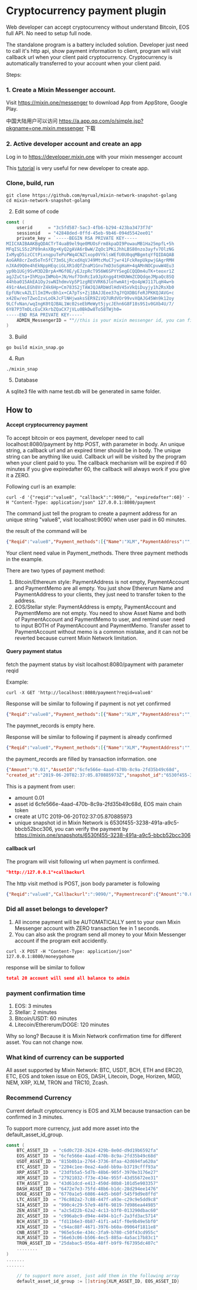 # Cryptocurrency payment plugin
Web developer can accept cryptocurrency without understand Bitcoin, EOS full API. No need to setup full node.

The standalone program is a battery included solution. Developer just need to call it's http api, show payment information to client, program will visit callback url when your client paid cryptocurrency. Cryptocurrency is automatically transferred to your account when your client paid.

Steps:
### 1. Create a Mixin Messenger account.
Visit https://mixin.one/messenger to download App from AppStore, Google Play.

中国大陆用户可以访问 https://a.app.qq.com/o/simple.jsp?pkgname=one.mixin.messenger  下载

### 2. Active developer account and create an app
Log in to https://developer.mixin.one with your mixin messenger account

This [tutorial](https://mixin-network.gitbook.io/mixin-network/mixin-messenger-app/create-bot-account) is very useful for new developer to create app.

### Clone, build, run
```shell
git clone https://github.com/myrual/mixin-network-snapshot-golang
cd mixin-network-snapshot-golang
```

2. Edit some of code
```go
const (
	userid      = "3c5fd587-5ac3-4fb6-b294-423ba3473f7d"
	sessionid   = "42848ded-0ffd-45eb-9b46-094d5542ee01"
	private_key = `-----BEGIN RSA PRIVATE KEY-----
MIICXAIBAAKBgQDACTrT4uaB9el9qe0MUOsFrm8kpaDI9PowauMB1Ha25mpfL+5h
MFqISLS5z2P89nAsXBg+KyQ2gAVA6rBwW/ZqOc1PKiJhhLBS80nzo3ayfv7OlzNG
IxMyqD5izCCtPixnqpuTePoPWq4CNZlxop0VYklsWEfU0U0qqMBgmtqYfQIDAQAB
AoGAR8crZed5oTn5fC73m5LjRcxdXqVJ49MtcMuC7jwr41FckRepUkpwjGAgrRMH
nJXAd9Q0e4hEkNppHEqciGLXR1dQfZnaM1Gnv7mD3oSgHaH+4qAMnNOCpvwW4Eu3
yp9b1UGj9SvM3D2BrpA+MGf0E/yEJzpRcT956W6SPYYSegECQQDm4uTK+teoxr1Z
agJZuCta+IhMzpxIWMob+JN/Huf7OnRcIa9JpXngg4tHOUWmZCDQdqeJMpaQc8SQ
44hba015AkEA1OyJswNIhdmvVp5P1zgREVVRK6JloYwmAtj+Qo4pWJ117LqH4w+b
491r4AeLEGh8VrZ4k6Hp+Cm783S2jTAWJQJARbWdlHdV45xVkQiDuyjy1h2RsXb0
EpfUNcvAZLIlImIMvcBh1x+CA7pTs+Zj1BAJJEee37qJYQXDBGfeRJPKKQJAVG+c
x42Ew/eoTZwoIzvLoOkJcFlNHjwaksSER9ZiVQ7URdVOr99vvXQAJG45Wn9k12oy
9LCfvNan/wqIngK0tQJBAL1Wc02seEbMeWyt5jycJEhn6G8F18s9S1v0GXb4U/7/
6Y87P3TmDLcEuCXkrbZQaCX7jVLu0BkDw8To58TWjh0=	
-----END RSA PRIVATE KEY-----`
	ADMIN_MessengerID = ""//this is your mixin messenger id, you can find your id in contact page.
)
```
3. Build
```shell
go build mixin_snap.go
```
4. Run
```shell
./mixin_snap
```

5. Database

A sqlite3 file with name test.db will be generated in same folder.


## How to 
#### Accept cryptocurrency payment
To accept bitcoin or eos payment, developer need to call localhost:8080/payment by http POST,  with parameter in body. An unique string, a callback url and an expired timer should be in body. The unique string can be anything like uuid. Callback url will be visited by the program when your client paid to you. The callback mechanism will be expired if 60 minutes if you give expiredafter 60, the callback will always work if you give it a ZERO.

Following curl is an example:
```shell
curl -d '{"reqid":"value8", "callback":":9090/", "expiredafter":60}' -H "Content-Type: application/json" 127.0.0.1:8080/payment
```
The command just tell the program to create a payment address for an unique string "value8", visit localhost:9090/ when user paid in 60 minutes.

the result of the command will be 
```json
{"Reqid":"value8","Payment_methods":[{"Name":"XLM","PaymentAddress":"","PaymentAccount":"GD77JOIFC622O5HXU446VIKGR5A5HMSTAUKO2FSN5CIVWPHXDBGIAG7Y","PaymentMemo":"3f8db42022b5bc32"},{"Name":"EOS","PaymentAddress":"","PaymentAccount":"eoswithmixin","PaymentMemo":"302c37ebff05ccf09dd7296053d1924a"},{"Name":"ETH","PaymentAddress":"0x365DA43BC7B22CD4334c3f35eD189C8357D4bEd6","PaymentAccount":"","PaymentMemo":""}],"Payment_records":null,"Balance":null}
```
Your client need value in Payment_methods. There three payment methods in the example.

There are two types of payment method:
1. Bitcoin/Ethereum style: PaymentAddress is not empty, PaymentAccount and PaymentMemo are all empty. You just  show Ethererum Name and PaymentAddress to your clients, they just need to transfer token to the address.
2. EOS/Stellar style: PaymentAddress is empty, PaymentAccount and PaymentMemo are not empty. You need to show Asset Name and both of PaymentAccount and PaymentMemo to user, and remind user need to input BOTH of PaymentAccount and PaymentMemo. Transfer asset to PaymentAccount without memo is a common mistake, and it can not be reverted because current Mixin Network limitation.


#### Query payment status
fetch the payment status by visit localhost:8080/payment with parameter reqid

Example:
```shell
curl -X GET 'http://localhost:8080/payment?reqid=value8'
```

Response will be similar to following if payment is not yet confirmed
```json
{"Reqid":"value8","Payment_methods":[{"Name":"XLM","PaymentAddress":"","PaymentAccount":"GD77JOIFC622O5HXU446VIKGR5A5HMSTAUKO2FSN5CIVWPHXDBGIAG7Y","PaymentMemo":"3f8db42022b5bc32"},{"Name":"EOS","PaymentAddress":"","PaymentAccount":"eoswithmixin","PaymentMemo":"302c37ebff05ccf09dd7296053d1924a"},{"Name":"ETH","PaymentAddress":"0x365DA43BC7B22CD4334c3f35eD189C8357D4bEd6","PaymentAccount":"","PaymentMemo":""}],"Payment_records":null,"Balance":null}
```
The paymnet_records is empty here.

Response will be similar to following if payment is already confirmed
```json
{"Reqid":"value8","Payment_methods":[{"Name":"XLM","PaymentAddress":"","PaymentAccount":"GD77JOIFC622O5HXU446VIKGR5A5HMSTAUKO2FSN5CIVWPHXDBGIAG7Y","PaymentMemo":"3f8db42022b5bc32"},{"Name":"EOS","PaymentAddress":"","PaymentAccount":"eoswithmixin","PaymentMemo":"302c37ebff05ccf09dd7296053d1924a"},{"Name":"ETH","PaymentAddress":"0x365DA43BC7B22CD4334c3f35eD189C8357D4bEd6","PaymentAccount":"","PaymentMemo":""}],"Payment_records":[{"Amount":"0.1","AssetId":"","created_at":"2019-06-20T02:00:39.650472961Z","snapshot_id":"570233aa-3c91-45cd-a6ec-0e9724165300"},{"Amount":"0.01","AssetId":"6cfe566e-4aad-470b-8c9a-2fd35b49c68d","created_at":"2019-06-20T02:33:50.152539755Z","snapshot_id":"88859d4d-5bee-4fb5-aef6-ac01dc3a43c6"},{"Amount":"0.01","AssetId":"6cfe566e-4aad-470b-8c9a-2fd35b49c68d","created_at":"2019-06-20T02:37:05.870885973Z","snapshot_id":"6530f455-3238-491a-a9c5-bbcb52bcc306"},{"Amount":"0.001","AssetId":"6cfe566e-4aad-470b-8c9a-2fd35b49c68d","created_at":"2019-06-20T02:40:53.251365044Z","snapshot_id":"f2c8a751-3d30-472e-bf76-924787f341b9"},{"Amount":"0.001","AssetId":"6cfe566e-4aad-470b-8c9a-2fd35b49c68d","created_at":"2019-06-20T02:59:28.854380284Z","snapshot_id":"3ebfd5a3-bd29-4e32-bd06-2506bee3da99"},{"Amount":"-0.122","AssetId":"6cfe566e-4aad-470b-8c9a-2fd35b49c68d","created_at":"2019-06-20T03:00:17.249302744Z","snapshot_id":"0bfe6f6b-1ff8-4144-9786-52d6a6459b19"}],"Balance":null}
```
the payment_records are filled by transaction information. one
```json
{"Amount":"0.01","AssetId":"6cfe566e-4aad-470b-8c9a-2fd35b49c68d",
"created_at":"2019-06-20T02:37:05.870885973Z","snapshot_id":"6530f455-3238-491a-a9c5-bbcb52bcc306"}
```
This is a payment from user: 
* amount 0.01
* asset id 6cfe566e-4aad-470b-8c9a-2fd35b49c68d, EOS main chain token
* create at UTC 2019-06-20T02:37:05.870885973
* unique snapshot id in Mixin Network is 6530f455-3238-491a-a9c5-bbcb52bcc306, you can verify the payment by https://mixin.one/snapshots/6530f455-3238-491a-a9c5-bbcb52bcc306

#### callback url 
The program will visit following url when payment is confirmed.
```json
"http://127.0.0.1"+callbackurl
```
The http visit method is POST, json body parameter is following
```json
{"Reqid":"value8","Callbackurl":":9090/","Paymentrecord":{"Amount":"0.01","AssetId":"56e63c06-b506-4ec5-885a-4a5ac17b83c1","created_at":"2019-06-20T07:33:06.445471337Z","snapshot_id":"a6603374-509b-4015-a192-c63bfa8def5f"}}
```


### Did all asset belongs to developer?
1. All income payment will be AUTOMATICALLY sent to your own Mixin Messenger account with ZERO transaction fee in 1 seconds. 
2. You can also ask the program send all money to your Mixin Messenger account if the program exit accidently.

```shell
curl -X POST -H "Content-Type: application/json" 127.0.0.1:8080/moneygohome
```

response will be similar to follow
```json
total 20 account will send all balance to admin
```

### payment confirmation time
1. EOS: 3 minutes
2. Stellar: 2 minutes
3. Bitcoin/USDT: 60 minutes
4. Litecoin/Ethererum/DOGE: 120 minutes

Why so long? Because it is Mixin Network confirmation time for different asset. You can not change now.

### What kind of currency can be supported
All asset supported by Mixin Network:
BTC, USDT, BCH, ETH and ERC20, ETC, EOS and token issue on EOS, DASH, Litecoin, Doge, Horizen, MGD, NEM, XRP, XLM, TRON and TRC10, Zcash. 

### Recommend Currency
Current default cryptocurrency is EOS and XLM because transaction can be confirmed in 3 minutes.

To support more currency, just add more asset into the default_asset_id_group.
```go
const (
	BTC_ASSET_ID  = "c6d0c728-2624-429b-8e0d-d9d19b6592fa"
	EOS_ASSET_ID  = "6cfe566e-4aad-470b-8c9a-2fd35b49c68d"
	USDT_ASSET_ID = "815b0b1a-2764-3736-8faa-42d694fa620a"
	ETC_ASSET_ID  = "2204c1ee-0ea2-4add-bb9a-b3719cfff93a"
	XRP_ASSET_ID  = "23dfb5a5-5d7b-48b6-905f-3970e3176e27"
	XEM_ASSET_ID  = "27921032-f73e-434e-955f-43d55672ee31"
	ETH_ASSET_ID  = "43d61dcd-e413-450d-80b8-101d5e903357"
	DASH_ASSET_ID = "6472e7e3-75fd-48b6-b1dc-28d294ee1476"
	DOGE_ASSET_ID = "6770a1e5-6086-44d5-b60f-545f9d9e8ffd"
	LTC_ASSET_ID  = "76c802a2-7c88-447f-a93e-c29c9e5dd9c8"
	SIA_ASSET_ID  = "990c4c29-57e9-48f6-9819-7d986ea44985"
	ZEN_ASSET_ID  = "a2c5d22b-62a2-4c13-b3f0-013290dbac60"
	ZEC_ASSET_ID  = "c996abc9-d94e-4494-b1cf-2a3fd3ac5714"
	BCH_ASSET_ID  = "fd11b6e3-0b87-41f1-a41f-f0e9b49e5bf0"
	XIN_ASSET_ID  = "c94ac88f-4671-3976-b60a-09064f1811e8"
	CNB_ASSET_ID  = "965e5c6e-434c-3fa9-b780-c50f43cd955c"
	XLM_ASSET_ID  = "56e63c06-b506-4ec5-885a-4a5ac17b83c1"
	TRON_ASSET_ID = "25dabac5-056a-48ff-b9f9-f67395dc407c"
	........
)
.......
.......

	// to support more asset, just add them in the following array
	default_asset_id_group := []string{XLM_ASSET_ID, EOS_ASSET_ID}
```
